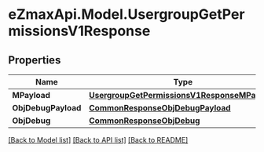 
# eZmaxApi.Model.UsergroupGetPermissionsV1Response

## Properties

Name | Type | Description | Notes
------------ | ------------- | ------------- | -------------
**MPayload** | [**UsergroupGetPermissionsV1ResponseMPayload**](UsergroupGetPermissionsV1ResponseMPayload.md) |  | 
**ObjDebugPayload** | [**CommonResponseObjDebugPayload**](CommonResponseObjDebugPayload.md) |  | [optional] 
**ObjDebug** | [**CommonResponseObjDebug**](CommonResponseObjDebug.md) |  | [optional] 

[[Back to Model list]](../README.md#documentation-for-models)
[[Back to API list]](../README.md#documentation-for-api-endpoints)
[[Back to README]](../README.md)

